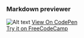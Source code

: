 ### Markdown previewer

![Alt text](https://user-images.githubusercontent.com/14861253/141670107-071fdd32-fb17-4483-a9d8-b5ba68a07b20.png)
[View On CodePen](https://codepen.io/santaeugeniaJ/full/dyzqOEJ) </br>
[Try it on FreeCodeCamp](https://www.freecodecamp.org/learn/front-end-development-libraries/front-end-development-libraries-projects/build-a-markdown-previewer)